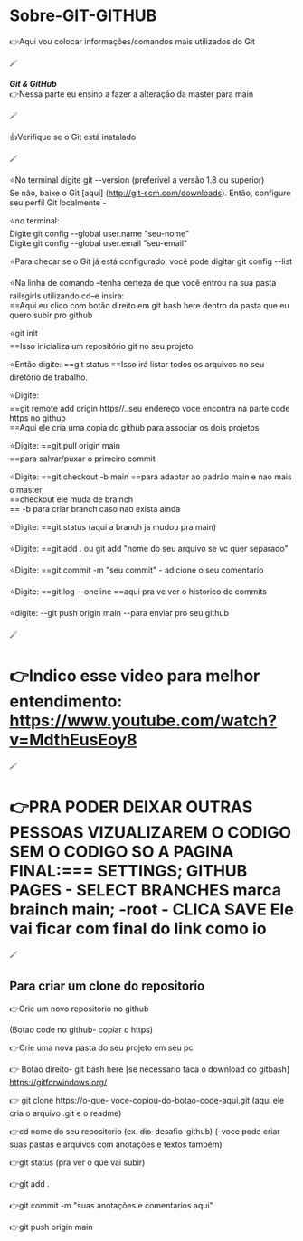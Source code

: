 # Sobre-GIT-GITHUB
:point_right:Aqui vou colocar informações/comandos mais utilizados do Git

:magic_wand:

*********Git & GitHub*********<br>
:point_right:Nessa parte eu ensino a fazer a alteração da master para main<br>

:magic_wand:

:thumbsup:Verifique se o Git está instalado<br>

:magic_wand:

:star:No terminal digite git --version (preferível a versão 1.8 ou superior)<br>
Se não, baixe o Git [aqui] (http://git-scm.com/downloads). Então, configure seu perfil Git localmente - <br>

:star:no terminal:<br>
Digite git config --global user.name "seu-nome"<br>
Digite git config --global user.email "seu-email"<br>

:star:Para checar se o Git já está configurado, você pode digitar git config --list<br>

:star:Na linha de comando –tenha certeza de que você entrou na sua pasta railsgirls utilizando cd–e insira:<br>
==Aqui eu clico com botão direito em git bash here dentro da pasta que eu quero subir pro github<br>

:star:git init<br>
==Isso inicializa um repositório git no seu projeto<br>

:star:Então digite:
==git status
==Isso irá listar todos os arquivos no seu diretório de trabalho.

:star:Digite: <br>
==git remote add origin https//..seu endereço voce encontra na parte code https no github<br>
==Aqui ele cria uma copia do github para associar os dois projetos<br>

:star:Digite:
==git pull origin main<br>
==para salvar/puxar o primeiro commit<br>

:star:Digite:
==git checkout -b main
==para adaptar ao padrão main e nao mais o master<br>
==checkout ele muda de brainch<br>
== -b para criar branch caso nao exista ainda<br>

:star:Digite:
==git status (aqui a branch ja mudou pra main)<br>

:star:Digite:
==git add . ou git add "nome do seu arquivo se vc quer separado"<br>

:star:Digite:
==git commit -m "seu commit"   -  adicione o seu comentario <br>

:star:Digite:
==git log --oneline
==aqui pra vc ver o historico de commits<br>

:star:digite:
--git push origin main
--para enviar pro seu github

:magic_wand:

:point_right:Indico esse video para melhor entendimento:
https://www.youtube.com/watch?v=MdthEusEoy8
=====================================================================================

:magic_wand:

:point_right:PRA PODER DEIXAR OUTRAS PESSOAS VIZUALIZAREM O CODIGO SEM O CODIGO SO A PAGINA FINAL:===
SETTINGS;
GITHUB PAGES - SELECT BRANCHES marca brainch main; -root - CLICA SAVE
Ele vai ficar com final do link como io
======================================================================================
:magic_wand:

## Para criar um clone do repositorio
:point_right:Crie um novo repositorio no github

(Botao code no github- copiar o https)

:point_right:Crie uma nova pasta do seu projeto em seu pc

:point_right: Botao direito- git bash here [se necessario faca o download do gitbash] https://gitforwindows.org/

:point_right: git clone https://o-que- voce-copiou-do-botao-code-aqui.git
(aqui ele cria o arquivo .git e o readme)

:point_right:cd nome do seu repositorio (ex. dio-desafio-github)
(-voce pode criar suas pastas e arquivos com anotações e textos também)

:point_right:git status (pra ver o que vai subir)

:point_right:git add .

:point_right:git commit -m "suas anotações e comentarios aqui"

:point_right:git push origin main


